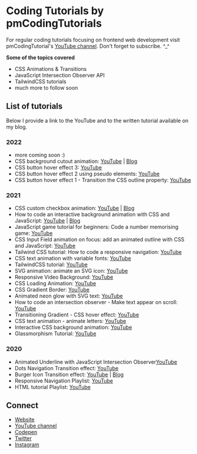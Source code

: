 # Coding Tutorials by pmCodingTutorials

For regular coding tutorials focusing on frontend web development visit pmCodingTutorial's [YouTube channel](https://www.youtube.com/channel/UCnTVj2blZd_9_xpbo2t7ARw). Don't forget to subscribe. ^_^

**Some of the topics covered**
* CSS Animations & Transitions
* JavaScript Intersection Observer API
* TailwindCSS tutorials
* much more to follow soon

## List of tutorials

Below I provide a link to the YouTube and to the written tutorial available on my blog.  

### 2022
* more coming soon :) 
* CSS background cutout animation: [YouTube](https://youtu.be/Zkhpj07Nyjg) | [Blog](https://pmcoding.co.uk/posts/css_background_cutout_animation_mask_image)
* CSS button hover effect 3: [YouTube](https://youtu.be/erabPOqXBKY)
* CSS button hover effect 2 using pseudo elements: [YouTube](https://youtu.be/F9kurBcWf8Q)
* CSS button hover effect 1 - Transition the CSS outline property: [YouTube](https://youtu.be/2zwUmdURH3M)

### 2021
* CSS custom checkbox animation: [YouTube](https://youtu.be/tKO-5Arl0SM) | [Blog](https://pmcoding.co.uk/posts/input_field_focus_animation)
* How to code an interactive background animation with CSS and JavaScript: [YouTube](https://youtu.be/sbkjkERnhGg) | [Blog](https://pmcoding.co.uk/posts/interactive_background_animation)
* JavaScript game tutorial for beginners: Code a number memorising game: [YouTube](https://youtu.be/hZ05_Tju4ps)
* CSS Input Field animation on focus: add an animated outline with CSS and JavaScript: [YouTube](https://youtu.be/XKn_8AwfF3w)
* Tailwind CSS tutorial: How to code a responsive navigation: [YouTube](https://youtu.be/bbyH3MSrCkE)
* CSS text animation with variable fonts: [YouTube](https://youtu.be/JbjA4oE4Ma4)
* TailwindCSS tutorial: [YouTube](https://youtu.be/xDiLpuUHjmg)
* SVG animation: animate an SVG icon: [YouTube](https://youtu.be/eSpHvESNcZQ)
* Responsive Video Background: [YouTube](https://youtu.be/rVnfGSP5Ahw)
* CSS Loading Animation: [YouTube](https://youtu.be/dkl4LMsi8PM)
* CSS Gradient Border: [YouTube](https://youtu.be/M1KnTaEYxWc)
* Animated neon glow with SVG text: [YouTube](https://youtu.be/A9_sGB2FLRA)
* How to code an intersection observer - Make text appear on scroll: [YouTube](https://youtu.be/9W7rKLahq2Q)
* Transitioning Gradient - CSS hover effect: [YouTube](https://youtu.be/-S21wVY07AY)
* CSS text animation - animate letters: [YouTube](https://youtu.be/WnoZAPj_yhQ)
* Interactive CSS background animation: [YouTube](https://youtu.be/Ws5GFMeRye4)
* Glassmorphism Tutorial: [YouTube](https://youtu.be/Tkph7eiceQE)

### 2020
* Animated Underline with JavaScript Intersection Observer[YouTube](https://youtu.be/B7laJa9KUaI)
* Dots Navigation Transition effect: [YouTube](https://youtu.be/hzmGprl763k)
* Burger Icon Transition effect: [YouTube](https://youtu.be/_7lpzFfmYiY) | [Blog](https://pmcoding.co.uk/posts/t1_burger_icon_css_transition)
* Responsive Navigation Playlist: [YouTube](https://www.youtube.com/playlist?list=PLVpIfGYOn8DbEDIPcSgmxMk4AfoXMLwQF)
* HTML tutorial Playlist: [YouTube](https://www.youtube.com/playlist?list=PLVpIfGYOn8DbEDIPcSgmxMk4AfoXMLwQF)



## Connect 
* [Website](https://www.pmcoding.co.uk/)
* [YouTube channel](https://www.youtube.com/channel/UCnTVj2blZd_9_xpbo2t7ARw)
* [Codepen](https://codepen.io/patriciamolnar)
* [Twitter](https://twitter.com/pmcoding)
* [Instagram](https://instagram.com/pmcoding)
